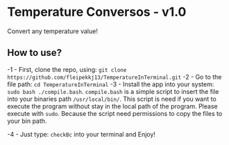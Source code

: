 # Temperature Conversos - v1.0
Convert any temperature value!

## How to use?
-1 - First, clone the repo, using: `git clone https://github.com/fleipekkj13/TemperatureInTerminal.git`
-2 - Go to the file path: `cd TemperatureInTerminal`
-3 - Install the app into your system: `sudo bash ./compile.bash`.
`compile.bash` is a simple script to insert the file into your binaries path `/usr/local/bin/`. This script is need if you want to execute the program without stay in the local path of the program. Please execute with `sudo`. Because the script need permissions to copy the files to your bin path.

-4 - Just type: `checkBc` into your terminal and Enjoy!    
  


